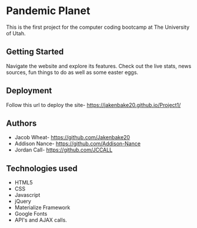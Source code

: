 # Pandemic Planet

This is the first project for the computer coding bootcamp at The University of Utah.

## Getting Started

Navigate the website and explore its features. Check out the live stats, news sources, fun things to do as well as some easter eggs. 

## Deployment

Follow this url to deploy the site- https://jakenbake20.github.io/Project1/

## Authors
* Jacob Wheat- https://github.com/Jakenbake20
* Addison Nance- https://github.com/Addison-Nance
* Jordan Call- https://github.com/JCCALL

## Technologies used
* HTML5
* CSS
* Javascript
* jQuery
* Materialize Framework
* Google Fonts
* API's and AJAX calls. 






